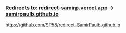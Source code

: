 ### Redirects to: [redirect-samirp.vercel.app](https://redirect-samirp.vercel.app) -> [samirpaulb.github.io](https://samirpaulb.github.io)


https://github.com/SP58/redirect-SamirPaulb.github.io
